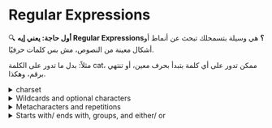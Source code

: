 # Regular Expressions

🔍 **أول حاجة: يعني إيه Regular Expressions؟**
هي وسيلة بتسمحلك تبحث عن أنماط أو أشكال معينة من النصوص، مش بس كلمات حرفيًا.

مثلاً:
بدل ما تدور على الكلمة cat، ممكن تدور على أي كلمة بتبدأ بحرف معين، أو تنتهي برقم، وهكذا.












<details>
   <summary>charset</summary>


🔤 **يعني إيه charset؟** Charset هو مجموعة من الأحرف بتحددها بين أقواس مربعة \[ ]، وبتقول: "هاتلي أي حرف من دول".

**أمثلة:**

| التعبير        | يطابق                                           |
| -------------- | ----------------------------------------------- |
| \[abc]         | أي حرف من التلاتة: a أو b أو c                  |
| \[abc]zz       | الكلمات: azz, bzz, czz                          |
| \[a-c]zz       | نفس الكلام فوق (\[a-c] = \[abc])                |
| \[a-cx-z]zz    | azz, bzz, czz, xzz, yzz, zzz                    |
| \[a-zA-Z]      | أي حرف إنجليزي سواء صغير أو كبير                |
| file\[1-3]     | file1, file2, file3                             |
| \[cog]         | أي حرف من: c، o، g                              |
| \[cfh]at       | الكلمات: cat, fat, hat                          |
| \[CcHh]at      | الكلمات: Cat, cat, Hat, hat                     |
| \[Ff]ile\[1-9] | File1, File2, file3, file4, file5, File7, file9 |
| \[Ff]ile\[^7]  | نفس اللي فوق ماعدا File7                        |

⛔ **استبعاد حرف أو مجموعة من الأحرف** لو عايز تستبعد حرف أو أكتر، استخدم ^ جوا الأقواس:

| التعبير   | يطابق             | لا يطابق |
| --------- | ----------------- | -------- |
| \[^k]ing  | ring, sing, \$ing | king     |
| \[^a-c]at | fat, hat          | bat, cat |

⚠️ **ملاحظات مهمة:**

✅ **Note 1: الفرق بين string و charset**

* `abc` → ده بيدور على الكلمة دي حرفيًا.
* `[abc]` → بيدور على أي حرف من التلاتة (a أو b أو c) في أي مكان.

✅ **Note 2: رتب الأحرف زي ما السؤال طالب** يعني لو السؤال طالب `[a-c]`, اكتبه كده، ما تكتبش `[c-a]` أو تغير الترتيب علشان ما تعتبرش غلط.

✅ **Note 3: الكفاءة (Efficiency)**

* كن دقيقًا: لو السؤال بيطلب بس الحروف من a لـ c، اكتب `[a-c]` مش `[a-z]`.
* ما تبقاش معقد أكتر من اللازم: لو فيه 10 حروف متفرقة مثلاً: a, b, f, j, k, m، بدل ما تكتبهم كلهم، استخدم `[a-z]` لو كان أنسب وأبسط.


</details>




<details>
   <summary>Wildcards and optional characters</summary>

🔹 **أول حاجة: الـ dot `.`**

**يعني إيه؟**
الـ `.` مش معناها نقطة حرفيًا، دي **wildcard**، يعني:

* أي **حرف واحد فقط**، أيًا كان نوعه (حرف، رقم، رمز...)
* **ماعدا** السطر الجديد (line break)

✅ **مثال:**

**التعبير:** `a.c`

**معناه:**
كلمة فيها `a`، بعدها **أي حرف واحد بس**، بعدها `c`

**يطابق:**

* `aac`
* `abc`
* `a0c`
* `a!c`
* `a#c`

**لا يطابق:**

* `ac` ← (مفيش حرف بين a و c)
* `abbc` ← (فيه حرفين بين a و c)

---

🔹 **ثاني حاجة: علامة الاستفهام `?`**

**يعني إيه؟**
العلامة `?` معناها إن **الحرف اللي قبلها ممكن يكون موجود أو لأ** → يعني: **اختياري**

✅ **مثال:**

**التعبير:** `?abc`

**المعنى:**
لازم يكون فيه `ab`، وبعدها ممكن يكون فيه `c` أو لأ.

**يطابق:**

* `ab`
* `abc`

**لا يطابق:**

* `ac`
* `abbc`

---

🔸 **ملاحظة مهمة: لو عايز تدور على نقطة حقيقية (.) مش كـ wildcard؟**

✅ **الحل:** استخدم backslash `\` للهروب (escaping)

**مثال:**

* `a.c` → معناها: أي حرف بين a و c
* `a\.c` → معناها: حرف a، بعده **نقطة حقيقية** `.`، بعده حرف c

**يطابق:**

* `a.c` → فقط هي اللي تطابق `a\.c`

---

🧠 **خلاصة:**

| الرمز | المعنى                      |
| ----- | --------------------------- |
| `.`   | أي **حرف واحد فقط**         |
| `?`   | الحرف اللي قبله **اختياري** |
| `\.`  | **نقطة حقيقية**             |



![image](https://github.com/user-attachments/assets/21d79e92-974b-44dc-8543-182a1524cffc)


  
</details>



<details>
   <summary>Metacharacters and repetitions</summary>




🔣 **الميتارموز المختصرة (Shorthand Character Classes):**

| الرمز | المعنى                                         |
| ----- | ---------------------------------------------- |
| \d    | رقم (digit)، زي: 0، 1، 9                       |
| \D    | غير رقم (non-digit)، زي: A، @                  |
| \w    | حرف أو رقم (alphanumeric)، زي: a، Z، 3، \_     |
| \W    | غير حرف أو رقم، زي: !، #، %                    |
| \s    | مسافة بيضاء (space, tab, line break)           |
| \S    | أي حاجة تانية غير المسافات (حروف، أرقام، رموز) |

🔸 **معلومة مهمة:**

* الشرطة السفلية `_` **بتندرج تحت** `\w`
* يعني التعبير `\w` هيطابق كل الحروف في كلمة زي: `test_file`

🔁 **التكرار (Repetitions):**

لما نحب نطابق **عدد معين** من تكرار حرف أو نمط، بنستخدم الأقواس المعقوفة `{}`:

| التعبير | المعنى                                      |
| ------- | ------------------------------------------- |
| z{2}    | يطابق `zz` فقط                              |
| a{12}   | يطابق 12 حرف a ورا بعض                      |
| b{1,5}  | من 1 لـ 5 من حرف b                          |
| x{2,}   | 2 أو أكثر من حرف x                          |
| a\*     | صفر أو أكتر من حرف a (يعني ممكن مفيش أصلاً) |
| b+      | واحد أو أكتر من حرف b                       |

⚠️ **ملاحظات مهمة:**

✅ **Note 1: الفرق بين string و charset**

* `abc` → ده بيدور على الكلمة دي حرفيًا.
* `[abc]` → بيدور على أي حرف من التلاتة (a أو b أو c) في أي مكان.

✅ **Note 2: رتب الأحرف زي ما السؤال طالب**
يعني لو السؤال طالب `[a-c]`, اكتبه كده، ما تكتبش `[c-a]` أو تغير الترتيب علشان ما تعتبرش غلط.

✅ **Note 3: الكفاءة (Efficiency)**

* كن دقيقًا: لو السؤال بيطلب بس الحروف من a لـ c، اكتب `[a-c]` مش `[a-z]`.
* ما تبقاش معقد أكتر من اللازم: لو فيه 10 حروف متفرقة مثلاً: a, b, f, j, k, m، بدل ما تكتبهم كلهم، استخدم `[a-z]` لو كان أنسب وأبسط.





![image](https://github.com/user-attachments/assets/75871a75-61a3-46ec-8b56-8b8d06341dd6)



![image](https://github.com/user-attachments/assets/7756a18f-4f34-468e-96da-6ffc0bbd4e90)




</details>



<details>
   <summary>Starts with/ ends with, groups, and either/ or</summary>


🔚 **البداية والنهاية في السطر باستخدام `^` و `$`**

أحيانًا بنحب نحدد إن النص اللي بندوّر عليه لازم يكون في بداية أو نهاية السطر. وده بنعمله باستخدام:

| الرمز | المعنى      | مثال   | يطابق                         |
| ----- | ----------- | ------ | ----------------------------- |
| ^     | بداية السطر | `^abc` | abc123، abc فقط لو في البداية |
| \$    | نهاية السطر | `xyz$` | testxyz، xyz فقط لو في الآخر  |

⚠️ **ملاحظة:**
الرمز `^` بيشتغل بمعنيين مختلفين حسب مكانه:

* جوا الأقواس `[]` → بيستخدم للاستبعاد.
* برّا الأقواس → بيحدد بداية السطر.

---

🔗 **المجموعات (Groups) باستخدام ()**

أقواس المجموعة `( )` بتسمحلك:

* تجمع نمط معين.
* تعيد تكراره.
* تعمل اختيار "إما... أو" باستخدام `|`.

✅ **مثال على "إما... أو":**

```
during the (day|night)
```

ده هيطابق:

* during the day
* during the night

✅ **مثال على التكرار:**

```
(no){5}
```

ده هيطابق:

* nonononono (لأن "no" اتكررت 5 مرات بالضبط)

---

💡 **ملخص الرموز الجديدة:**

| الرمز        | المعنى                 |
| ------------ | ---------------------- |
| ^            | بداية السطر            |
| \$           | نهاية السطر            |
| ( )          | مجموعة                 |
| \|           | أو                     |
| (pattern){n} | تكرار المجموعة "n" مرة |





![image](https://github.com/user-attachments/assets/04e29bf1-962e-4646-b280-92b6509e6e9d)

![image](https://github.com/user-attachments/assets/f3b7ca5b-4a24-4819-8a1c-2ec63e03cfae)



   
</details>









